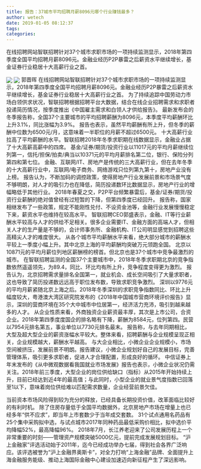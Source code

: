 ```yaml
---
title: 报告：37城市平均招聘月薪8096元哪个行业赚钱最多？
author: wetech
date: 2019-01-05 08:12:37
tags: 
categories: 
---
```

在线招聘网站智联招聘针对37个城市求职市场的一项持续监测显示，2018年第四季度全国平均招聘月薪8096元。金融业经历P2P暴雷之后薪资水平继续增长，基金证券行业稳居十大高薪行业之首。
<!-- more -->
<img align="center" border="0" src="https://imgcdn.yicai.com/uppics/images/2019/01/716d7349eab4f809adb590928b32e46c.jpg" />
<img align="center" border="0" src="https://imgcdn.yicai.com/uppics/images/2019/01/5c3a41ee37a8b5cd908fec162ce19077.jpg" />
郭晋晖
在线招聘网站智联招聘针对37个城市求职市场的一项持续监测显示，2018年第四季度全国平均招聘月薪8096元。金融业经历P2P暴雷之后薪资水平继续增长，基金证券行业稳居十大高薪行业之首。
为了持续追踪中国劳动力市场白领供求状况，智联招聘根据招聘平台大数据，结合在线企业招聘需求和求职者投递简历情况，按季度推出《中国雇主需求和白领人才供给报告》。
最新发布会的冬季报告称，全国37个主要城市的平均招聘薪酬为8096元，本季度平均薪酬环比上升3.1%，同比涨幅为3.9%。
报告也表示，虽然平均薪酬有所上升，但冬季的薪酬中位数为6500元/月，这意味着一半职位的月薪不超过6500元。
十大高薪行业拉高了平均薪酬的水平。智联招聘2018年冬季求职期在线数据显示，金融业占据了十大高薪高薪中的四席。
基金/证券/期货/投资行业以11017元的平均月薪继续位列第一，信托/担保/拍卖/典当以10371元的平均月薪排名第二位，银行、保险分列第四和第七位。
金融、互联网/IT、房地产是传统的三大高薪行业，但在去年冬季的十大高薪行业中，互联网/电子商务、网络游戏只位列第九第十，房地产业没有上榜。
报告认为，不断加码的调控政策，使得房地产行业发展前景和市场景气度不够明朗，对人才的吸引力也在降低，简历投递数环比数据显示，房地产行业的增幅略低于其他行业。
2018年春夏之交，P2P平台频繁暴雷后，基金/证券/期货/投资行业薪酬的绝对值曾经有过短暂的下降，但第四季度已经回升。
报告称，国家相继发布了一些政策，规定不能刚性兑付、不设资金池等，金融行业发展慢慢稳定下来，薪资水平也维持在较高水平。
智联招聘CEO郭盛表示，金融、IT等行业薪酬水平较高与人才的供给不足相关。很多企业需要IT、金融方面的高端人才，但相关人才的生产量是不够的，会计师事务所、金融机构、IT公司明显感觉到招聘这些高精尖人才的难度很大。
从各个城市平均薪酬水平来看，绝大部分城市的薪酬水平较上一季度小幅上升。其中北京上海的平均薪酬均突破万元领跑全国。
北京以10871元的平均月薪位列地区薪酬榜的榜首。但北京也是37个城市中竞争最激烈的城市。
在智联招聘监测的全国37个主要城市中，2018年冬季求职期北京的竞争指数依然遥遥领先，为89.4，同比、环比均有所上升，竞争程度变得更为激烈。
报告认为，北京招聘需求量排名全国第一，就业机会、成长空间吸引了大量求职者，这也导致了简历投递数远远高于职位发布数，导致求职竞争激烈。
深圳以9776元的平均月薪紧随北京上海之后。2018年冬季深圳的求职竞争指数同比、环比上升幅度较大，粤港澳大湾区研究院发布的《2018年中国城市营商环境评价报告》显示，深圳的营商环境在35个大中城市中位居第一，经济活力充沛，吸引到越来越多的人才。
从企业性质来看，外商独资企业薪资最丰厚，其次是上市公司，合资企业。2018年第四季度度国企的排名略有下降，薪酬为8584元，位列第四。民营以7954元排名第五，事业单位以7730元排名最末。
报告称，与去年同期相比，大型及超大型企业的薪资涨幅水平较大。整体来看，招聘薪酬与企业规模呈现正相关，企业规模越大，薪酬水平越高。
与大企业相比，小微企业企业规模小，市场空间被挤压，发展前景不明朗。报告建议，小微企业规划好自己的发展目标，完善管理体系，吸引更多求职者，促进人才合理配置，形成良好的循环。
中信证券上年末发布的《从中微观数据看我国就业市场发展》报告也表示，小微企业状况仍需关注。2018年前三季度，大型企业的岗位供给缺口（指标）从2015年开始持续上升，目前已经达到近4年的最高值；与此同时，小型企业的就业景气度指数已回落至1以下，意味着岗位供给难以匹配需求数量，企业经营前景欠佳。
 
 
 
当前资本市场风险得到较为充分的释放，已经具备长期投资价值，改革面临比较好的有利时机。
除了住房存量低于全国平均数据外，北京房地产市场在增量上也已经多年“供不应求”，即当年上市套数少于当年成交套数。
31个试点通用名药品有25个集中采购拟中选，与试点城市2017年同种药品最低采购价相比，拟中选价平均降幅52%，最高降幅96%。
2018年7月，长江养老迎来了公司发展历程上一个非常重要的时刻——管理资产规模突破5000亿元，提前完成发展规划目标。
“沪上金融家”评选活动始于2011年，迄今已经成功举办七届，得到社会各界广泛响应。该评选被誉为“沪上金融界奥斯卡”，对全力打响“上海金融”品牌、全面提升上海金融服务能级、推动上海国际金融中心建设加速迈向新征程产生了深远影响。
